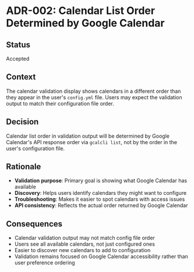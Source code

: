 # ADR-002: Calendar List Order Determined by Google Calendar

## Status
Accepted

## Context
The calendar validation display shows calendars in a different order than they appear in the user's `config.yml` file. Users may expect the validation output to match their configuration file order.

## Decision
Calendar list order in validation output will be determined by Google Calendar's API response order via `gcalcli list`, not by the order in the user's configuration file.

## Rationale
- **Validation purpose**: Primary goal is showing what Google Calendar has available
- **Discovery**: Helps users identify calendars they might want to configure
- **Troubleshooting**: Makes it easier to spot calendars with access issues
- **API consistency**: Reflects the actual order returned by Google Calendar

## Consequences
- Calendar validation output may not match config file order
- Users see all available calendars, not just configured ones
- Easier to discover new calendars to add to configuration
- Validation remains focused on Google Calendar accessibility rather than user preference ordering